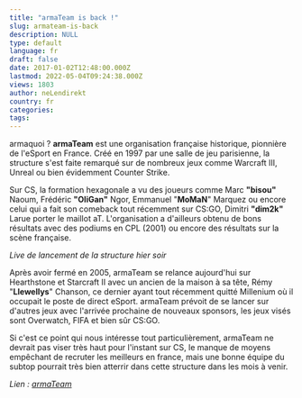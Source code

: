 ```yaml
---
title: "armaTeam is back !"
slug: armateam-is-back
description: NULL
type: default
language: fr
draft: false
date: 2017-01-02T12:48:00.000Z
lastmod: 2022-05-04T09:24:38.000Z
views: 1803
author: neLendirekt
country: fr
categories:
tags:
---
```

armaquoi ? **armaTeam** est une organisation française historique, pionnière de l'eSport en France. Créé en 1997 par une salle de jeu parisienne, la structure s'est faite remarqué sur de nombreux jeux comme Warcraft III, Unreal ou bien évidemment Counter Strike.

Sur CS, la formation hexagonale a vu des joueurs comme Marc **"bisou"** Naoum, Frédéric **"OliGan"** Ngor, Emmanuel "**MoMaN**" Marquez ou encore celui qui a fait son comeback tout récemment sur CS:GO, Dimitri **"dim2k"** Larue porter le maillot aT. L'organisation a d'ailleurs obtenu de bons résultats avec des podiums en CPL (2001) ou encore des résultats sur la scène française. 

  
_Live de lancement de la structure hier soir_

Après avoir fermé en 2005, armaTeam se relance aujourd'hui sur Hearthstone et Starcraft II avec un ancien de la maison à sa tête, Rémy "**Llewellys**" Chanson, ce dernier ayant tout récemment quitté Millenium où il occupait le poste de direct eSport. armaTeam prévoit de se lancer sur d'autres jeux avec l'arrivée prochaine de nouveaux sponsors, les jeux visés sont Overwatch, FIFA et bien sûr CS:GO.

Si c'est ce point qui nous intéresse tout particulièrement, armaTeam ne devrait pas viser très haut pour l'instant sur CS, le manque de moyens empêchant de recruter les meilleurs en france, mais une bonne équipe du subtop pourrait très bien atterrir dans cette structure dans les mois à venir.

_Lien : [armaTeam](http://www.armateam.org/)_
